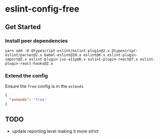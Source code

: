 # eslint-config-free

## Get Started

### Install peer dependencies

```
yarn add -D @typescript-eslint/eslint-plugin@2.x @typescript-eslint/parser@2.x babel-eslint@10.x eslint@6.x eslint-plugin-import@2.x eslint-plugin-jsx-a11y@6.x eslint-plugin-react@7.x eslint-plugin-react-hooks@2.x
```

### Extend the config

Ensure the `free` config is in the `extends`

```json
{
  "extends": "free"
}
```

## TODO

- update reporting level making it more strict
